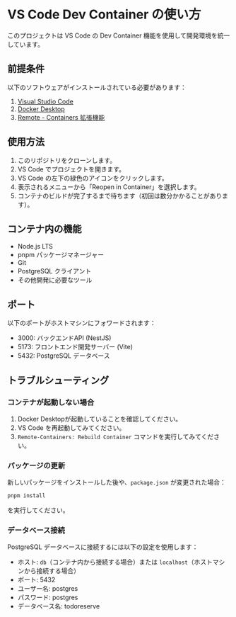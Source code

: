 # VS Code Dev Container の使い方

このプロジェクトは VS Code の Dev Container 機能を使用して開発環境を統一しています。

## 前提条件

以下のソフトウェアがインストールされている必要があります：

1. [Visual Studio Code](https://code.visualstudio.com/)
2. [Docker Desktop](https://www.docker.com/products/docker-desktop)
3. [Remote - Containers 拡張機能](https://marketplace.visualstudio.com/items?itemName=ms-vscode-remote.remote-containers)

## 使用方法

1. このリポジトリをクローンします。
2. VS Code でプロジェクトを開きます。
3. VS Code の左下の緑色のアイコンをクリックします。
4. 表示されるメニューから「Reopen in Container」を選択します。
5. コンテナのビルドが完了するまで待ちます（初回は数分かかることがあります）。

## コンテナ内の機能

- Node.js LTS
- pnpm パッケージマネージャー
- Git
- PostgreSQL クライアント
- その他開発に必要なツール

## ポート

以下のポートがホストマシンにフォワードされます：

- 3000: バックエンドAPI (NestJS)
- 5173: フロントエンド開発サーバー (Vite)
- 5432: PostgreSQL データベース

## トラブルシューティング

### コンテナが起動しない場合

1. Docker Desktopが起動していることを確認してください。
2. VS Code を再起動してみてください。
3. `Remote-Containers: Rebuild Container` コマンドを実行してみてください。

### パッケージの更新

新しいパッケージをインストールした後や、`package.json` が変更された場合：

```bash
pnpm install
```

を実行してください。

### データベース接続

PostgreSQL データベースに接続するには以下の設定を使用します：

- ホスト: `db`（コンテナ内から接続する場合）または `localhost`（ホストマシンから接続する場合）
- ポート: 5432
- ユーザー名: postgres
- パスワード: postgres
- データベース名: todoreserve
